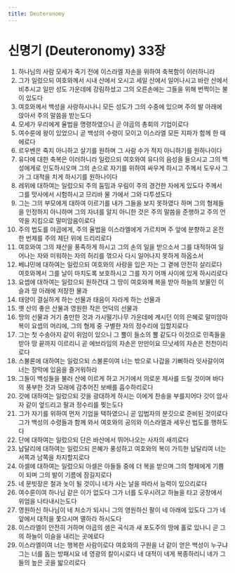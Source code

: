 ```yaml
---
title: Deuteronomy
---
```


# 신명기 (Deuteronomy) 33장
1. 하나님의 사람 모세가 죽기 전에 이스라엘 자손을 위하여 축복함이 이러하니라
1. 그가 일렀으되 여호와께서 시내 산에서 오시고 세일 산에서 일어나시고 바란 산에서 비추시고 일만 성도 가운데에 강림하셨고 그의 오른손에는 그들을 위해 번쩍이는 불이 있도다
1. 여호와께서 백성을 사랑하시나니 모든 성도가 그의 수중에 있으며 주의 발 아래에 앉아서 주의 말씀을 받는도다
1. 모세가 우리에게 율법을 명령하였으니 곧 야곱의 총회의 기업이로다
1. 여수룬에 왕이 있었으니 곧 백성의 수령이 모이고 이스라엘 모든 지파가 함께 한 때에로다
1. 르우벤은 죽지 아니하고 살기를 원하며 그 사람 수가 적지 아니하기를 원하나이다
1. 유다에 대한 축복은 이러하니라 일렀으되 여호와여 유다의 음성을 들으시고 그의 백성에게로 인도하시오며 그의 손으로 자기를 위하여 싸우게 하시고 주께서 도우사 그가 그 대적을 치게 하시기를 원하나이다
1. 레위에 대하여는 일렀으되 주의 둠밈과 우림이 주의 경건한 자에게 있도다 주께서 그를 맛사에서 시험하시고 므리바 물 가에서 그와 다투셨도다
1. 그는 그의 부모에게 대하여 이르기를 내가 그들을 보지 못하였다 하며 그의 형제들을 인정하지 아니하며 그의 자녀를 알지 아니한 것은 주의 말씀을 준행하고 주의 언약을 지킴으로 말미암음이로다
1. 주의 법도를 야곱에게, 주의 율법을 이스라엘에게 가르치며 주 앞에 분향하고 온전한 번제를 주의 제단 위에 드리리로다
1. 여호와여 그의 재산을 풍족하게 하시고 그의 손의 일을 받으소서 그를 대적하여 일어나는 자와 미워하는 자의 허리를 꺾으사 다시 일어나지 못하게 하옵소서
1. 베냐민에 대하여는 일렀으되 여호와의 사랑을 입은 자는 그 곁에 안전히 살리로다 여호와께서 그를 날이 마치도록 보호하시고 그를 자기 어깨 사이에 있게 하시리로다
1. 요셉에 대하여는 일렀으되 원하건대 그 땅이 여호와께 복을 받아 하늘의 보물인 이슬과 땅 아래에 저장한 물과
1. 태양이 결실하게 하는 선물과 태음이 자라게 하는 선물과
1. 옛 산의 좋은 산물과 영원한 작은 언덕의 선물과
1. 땅의 선물과 거기 충만한 것과 가시떨기나무 가운데에 계시던 이의 은혜로 말미암아 복이 요셉의 머리에, 그의 형제 중 구별한 자의 정수리에 임할지로다
1. 그는 첫 수송아지 같이 위엄이 있으니 그 뿔이 들소의 뿔 같도다 이것으로 민족들을 받아 땅 끝까지 이르리니 곧 에브라임의 자손은 만만이요 므낫세의 자손은 천천이리로다
1. 스불론에 대하여는 일렀으되 스불론이여 너는 밖으로 나감을 기뻐하라 잇사갈이여 너는 장막에 있음을 즐거워하라
1. 그들이 백성들을 불러 산에 이르게 하고 거기에서 의로운 제사를 드릴 것이며 바다의 풍부한 것과 모래에 감추어진 보배를 흡수하리로다
1. 갓에 대하여는 일렀으되 갓을 광대하게 하시는 이에게 찬송을 부를지어다 갓이 암사자 같이 엎드리고 팔과 정수리를 찢는도다
1. 그가 자기를 위하여 먼저 기업을 택하였으니 곧 입법자의 분깃으로 준비된 것이로다 그가 백성의 수령들과 함께 와서 여호와의 공의와 이스라엘과 세우신 법도를 행하도다
1. 단에 대하여는 일렀으되 단은 바산에서 뛰어나오는 사자의 새끼로다
1. 납달리에 대하여는 일렀으되 은혜가 풍성하고 여호와의 복이 가득한 납달리여 너는 서쪽과 남쪽을 차지할지로다
1. 아셀에 대하여는 일렀으되 아셀은 아들들 중에 더 복을 받으며 그의 형제에게 기쁨이 되며 그의 발이 기름에 잠길지로다
1. 네 문빗장은 철과 놋이 될 것이니 네가 사는 날을 따라서 능력이 있으리로다
1. 여수룬이여 하나님 같은 이가 없도다 그가 너를 도우시려고 하늘을 타고 궁창에서 위엄을 나타내시는도다
1. 영원하신 하나님이 네 처소가 되시니 그의 영원하신 팔이 네 아래에 있도다 그가 네 앞에서 대적을 쫓으시며 멸하라 하시도다
1. 이스라엘이 안전히 거하며 야곱의 샘은 곡식과 새 포도주의 땅에 홀로 있나니 곧 그의 하늘이 이슬을 내리는 곳에로다
1. 이스라엘이여 너는 행복한 사람이로다 여호와의 구원을 너 같이 얻은 백성이 누구냐 그는 너를 돕는 방패시요 네 영광의 칼이시로다 네 대적이 네게 복종하리니 네가 그들의 높은 곳을 밟으리로다